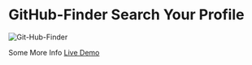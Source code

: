 # GitHub-Finder Search Your Profile

![Git-Hub-Finder](https://user-images.githubusercontent.com/59916393/89105506-56a67880-d43f-11ea-8ae1-7965f49fba60.JPG)


Some More Info [Live Demo](https://objective-wright-7b6d50.netlify.app)
